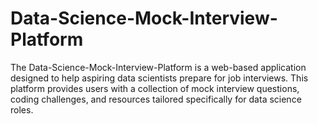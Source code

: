 # Data-Science-Mock-Interview-Platform
The Data-Science-Mock-Interview-Platform is a web-based application designed to help aspiring data scientists prepare for job interviews. This platform provides users with a collection of mock interview questions, coding challenges, and resources tailored specifically for data science roles.
